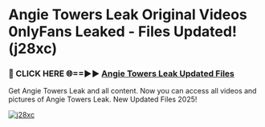 # Angie Towers Leak Original Videos 0nlyFans Leaked - Files Updated! (j28xc)

<h3>🔴 CLICK HERE 🌐==►► <a href="https://tinyurl.com/x26r9saj" rel="nofollow">Angie Towers Leak Updated Files</a></h3>

Get Angie Towers Leak and all content. Now you can access all videos and pictures of Angie Towers Leak. New Updated Files 2025!

[![j28xc](https://i.imgur.com/LkgZPqh.gif)](https://tinyurl.com/x26r9saj)
